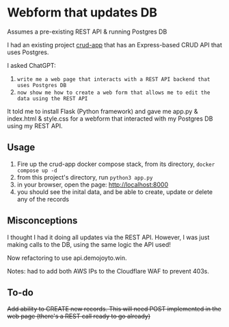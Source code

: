 # Webform that updates DB

Assumes a pre-existing REST API & running Postgres DB

I had an existing project [crud-app](https://github.com/aaronhmiller/crud-app) that has an Express-based CRUD API that uses Postgres.

I asked ChatGPT:

1. `write me a web page that interacts with a REST API backend that uses Postgres DB`
2. `now show me how to create a web form that allows me to edit the data using the REST API`

It told me to install Flask (Python framework) and gave me app.py & index.html & style.css for a webform that interacted with my Postgres DB using my REST API.

## Usage

1. Fire up the crud-app docker compose stack, from its directory, `docker compose up -d`
2. from this project's directory, run `python3 app.py`
3. in your browser, open the page: [http://localhost:8000](http:localhost:8000)
4. you should see the inital data, and be able to create, update or delete any of the records

## Misconceptions
I thought I had it doing all updates via the REST API. However, I was just making calls to the DB, using the same logic the API used!

Now refactoring to use api.demojoyto.win.

Notes: had to add both AWS IPs to the Cloudflare WAF to prevent 403s.

## To-do

~~Add ability to CREATE new records. This will need POST implemented in the web page (there's a REST call ready to go already)~~
